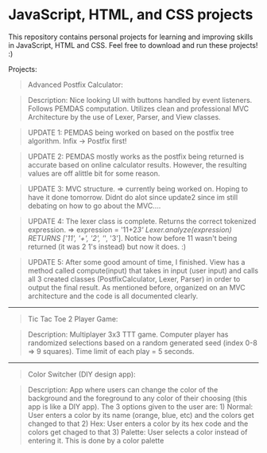 # JavaScript, HTML, and CSS projects

This repository contains personal projects for learning and improving skills in JavaScript, HTML and CSS. Feel free to download and run these projects! :)

Projects:
> Advanced Postfix Calculator:

  > Description: Nice looking UI with buttons handled by event listeners. Follows PEMDAS computation. Utilizes clean and professional MVC Architecture by the use of Lexer, Parser, and View classes.

  > UPDATE 1: PEMDAS being worked on based on the postfix tree algorithm. Infix -> Postfix first!
  
  > UPDATE 2: PEMDAS mostly works as the postfix being returned is accurate based on online calculator results. However, the resulting values are off alittle bit for some reason. 
  
  > UPDATE 3: MVC structure. => currently being worked on. Hoping to have it done tomorrow. Didnt do alot since update2 since im still debating on how to go about the MVC....
 
  > UPDATE 4: The lexer class is complete. Returns the correct tokenized expression. => expression = '11+2*3' Lexer.analyze(expression) RETURNS ['11', '+', '2', '*', '3']. Notice how before 11 wasn't being returned (it was 2 1's instead) but now it does. :)
  
  > UPDATE 5: After some good amount of time, I finished. View has a method called compute(input) that takes in input (user input) and calls all 3 created classes (PostfixCalculator, Lexer, Parser) in order to output the final result. As mentioned before, organized on an MVC architecture and the code is all documented clearly.

____________________________________________
> Tic Tac Toe 2 Player Game:

  > Description: Multiplayer 3x3 TTT game. Computer player has randomized selections based on a random generated seed (index 0-8 => 9 squares). Time limit of each play = 5 seconds.

____________________________________________
> Color Switcher (DIY design app):

  > Description: App where users can change the color of the background and the foreground to any color of their choosing (this app is like a DIY app). The 3 options given to the user are: 
        1) Normal: User enters a color by its name (orange, blue, etc) and the colors get changed to that 
        2) Hex: User enters a color by its hex code and the colors get chaged to that
        3) Palette: User selects a color instead of entering it. This is done by a color palette


